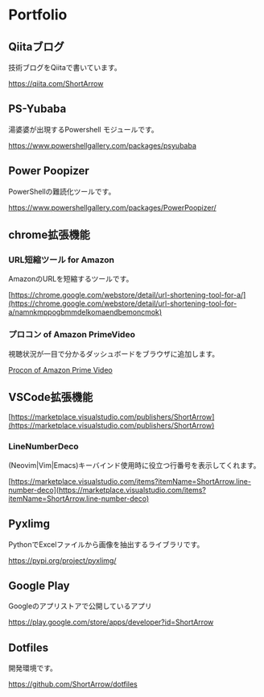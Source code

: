 # Portfolio

## Qiitaブログ

技術ブログをQiitaで書いています。

<https://qiita.com/ShortArrow>

## PS-Yubaba

湯婆婆が出現するPowershell モジュールです。

<https://www.powershellgallery.com/packages/psyubaba>

## Power Poopizer

PowerShellの難読化ツールです。

<https://www.powershellgallery.com/packages/PowerPoopizer/>

## chrome拡張機能

### URL短縮ツール for Amazon

AmazonのURLを短縮するツールです。

[https://chrome.google.com/webstore/detail/url-shortening-tool-for-a/](https://chrome.google.com/webstore/detail/url-shortening-tool-for-a/namnkmppogbmmdelkomaendbemoncmok)

### プロコン of Amazon PrimeVideo

視聴状況が一目で分かるダッシュボードをブラウザに追加します。

[Procon of Amazon Prime Video](https://chrome.google.com/webstore/detail/%E3%83%97%E3%83%AD%E3%82%B3%E3%83%B3-for-prime-video/lgkkdcdmokbbjefjihihjcohjmjlibbm)

## VSCode拡張機能

[https://marketplace.visualstudio.com/publishers/ShortArrow](https://marketplace.visualstudio.com/publishers/ShortArrow)

### LineNumberDeco

(Neovim|Vim|Emacs)キーバインド使用時に役立つ行番号を表示してくれます。

[https://marketplace.visualstudio.com/items?itemName=ShortArrow.line-number-deco](https://marketplace.visualstudio.com/items?itemName=ShortArrow.line-number-deco)

## Pyxlimg

PythonでExcelファイルから画像を抽出するライブラリです。

<https://pypi.org/project/pyxlimg/>

## Google Play

Googleのアプリストアで公開しているアプリ

<https://play.google.com/store/apps/developer?id=ShortArrow>

## Dotfiles

開発環境です。

<https://github.com/ShortArrow/dotfiles>
